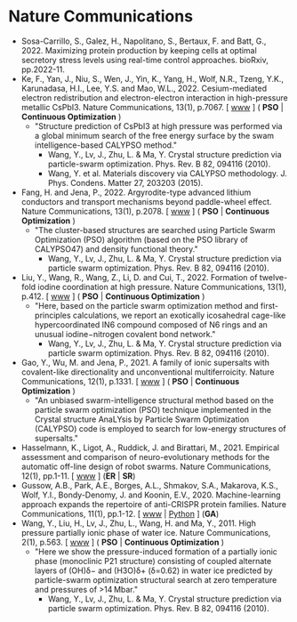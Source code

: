# Nature Communications

* Sosa-Carrillo, S., Galez, H., Napolitano, S., Bertaux, F. and Batt, G., 2022. Maximizing protein production by keeping cells at optimal secretory stress levels using real-time control approaches. bioRxiv, pp.2022-11.
* Ke, F., Yan, J., Niu, S., Wen, J., Yin, K., Yang, H., Wolf, N.R., Tzeng, Y.K., Karunadasa, H.I., Lee, Y.S. and Mao, W.L., 2022. Cesium-mediated electron redistribution and electron-electron interaction in high-pressure metallic CsPbI3. Nature Communications, 13(1), p.7067. [ [www](https://www.nature.com/articles/s41467-022-34786-5) ] ( **PSO** | **Continuous Optimization** )
  * "Structure prediction of CsPbI3 at high pressure was performed via a global minimum search of the free energy surface by the swam intelligence-based CALYPSO method."
    * Wang, Y., Lv, J., Zhu, L. & Ma, Y. Crystal structure prediction via particle-swarm optimization. Phys. Rev. B 82, 094116 (2010).
    * Wang, Y. et al. Materials discovery via CALYPSO methodology. J. Phys. Condens. Matter 27, 203203 (2015).
* Fang, H. and Jena, P., 2022. Argyrodite-type advanced lithium conductors and transport mechanisms beyond paddle-wheel effect. Nature Communications, 13(1), p.2078. [ [www](https://www.nature.com/articles/s41467-022-29769-5) ] ( **PSO** | **Continuous Optimization** )
  * "The cluster-based structures are searched using Particle Swarm Optimization (PSO) algorithm (based on the PSO library of CALYPSO47) and density functional theory."
    * Wang, Y., Lv, J., Zhu, L. & Ma, Y. Crystal structure prediction via particle swarm optimization. Phys. Rev. B 82, 094116 (2010).
* Liu, Y., Wang, R., Wang, Z., Li, D. and Cui, T., 2022. Formation of twelve-fold iodine coordination at high pressure. Nature Communications, 13(1), p.412. [ [www](https://www.nature.com/articles/s41467-022-28083-4) ] ( **PSO** | **Continuous Optimization** )
  * "Here, based on the particle swarm optimization method and first-principles calculations, we report an exotically icosahedral cage-like hypercoordinated IN6 compound composed of N6 rings and an unusual iodine−nitrogen covalent bond network."
    * Wang, Y., Lv, J., Zhu, L. & Ma, Y. Crystal structure prediction via particle swarm optimization. Phys. Rev. B 82, 094116 (2010).
* Gao, Y., Wu, M. and Jena, P., 2021. A family of ionic supersalts with covalent-like directionality and unconventional multiferroicity. Nature Communications, 12(1), p.1331. [ [www](https://www.nature.com/articles/s41467-021-21597-3) ] ( **PSO** | **Continuous Optimization** )
  * "An unbiased swarm-intelligence structural method based on the particle swarm optimization (PSO) technique implemented in the Crystal structure AnaLYsis by Particle Swarm Optimization (CALYPSO) code is employed to search for low-energy structures of supersalts."
* Hasselmann, K., Ligot, A., Ruddick, J. and Birattari, M., 2021. Empirical assessment and comparison of neuro-evolutionary methods for the automatic off-line design of robot swarms. Nature Communications, 12(1), pp.1-11. [ [www](https://www.nature.com/articles/s41467-021-24642-3) ] (**ER** | **SR**)
* Gussow, A.B., Park, A.E., Borges, A.L., Shmakov, S.A., Makarova, K.S., Wolf, Y.I., Bondy-Denomy, J. and Koonin, E.V., 2020. Machine-learning approach expands the repertoire of anti-CRISPR protein families. Nature Communications, 11(1), pp.1-12. [ [www](https://www.nature.com/articles/s41467-020-17652-0) | [Python](https://github.com/gussow/acr) ] (**GA**)
* Wang, Y., Liu, H., Lv, J., Zhu, L., Wang, H. and Ma, Y., 2011. High pressure partially ionic phase of water ice. Nature Communications, 2(1), p.563. [ [www](https://www.nature.com/articles/ncomms1566) ] ( **PSO** | **Continuous Optimization** )
  * "Here we show the pressure-induced formation of a partially ionic phase (monoclinic P21 structure) consisting of coupled alternate layers of (OH)δ− and (H3O)δ+ (δ=0.62) in water ice predicted by particle-swarm optimization structural search at zero temperature and pressures of >14 Mbar."
    * Wang, Y., Lv, J., Zhu, L. & Ma, Y. Crystal structure prediction via particle swarm optimization. Phys. Rev. B 82, 094116 (2010).
